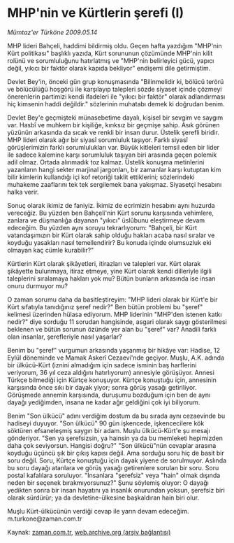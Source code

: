 # MHP'nin ve Kürtlerin şerefi (I)

*Mümtaz'er Türköne 2009.05.14*

<tr><td class="metin" colspan="2" style="padding-top: 20px; padding-left: 5px; padding-right: 10px;">MHP lideri Bahçeli, haddimi bildirmiş oldu. Geçen hafta yazdığım "MHP'nin Kürt politikası" başlıklı yazıda, Kürt sorununun çözümünde MHP'nin kilit rolünü ve sorumluluğunu hatırlatmış ve "MHP'nin belirleyici gücü, yapıcı değil, yıkıcı bir faktör olarak kapıda bekliyor" endişemi dile getirmiştim.</td></tr><tr><td class="metin" colspan="2" style="padding-top: 20px; padding-left: 5px; padding-right: 10px;"><p> Devlet Bey'in, önceki gün grup konuşmasında "Bilinmelidir ki, bölücü terörü ve bölücülüğü hoşgörü ile karşılayıp talepleri sözde siyaset içinde çözmeyi önerenlerin partimizi kendi ifadeleri ile "yıkıcı bir faktör" olarak adlandırması hiç kimsenin haddi değildir." sözlerinin muhatabı demek ki doğrudan benim. 
<p> Devlet Bey'e geçmişteki münasebetime dayalı, kişisel bir sevgim ve saygım var. Hasbî ve muhkem bir kişiliğe, kırıksız bir geçmişe sahip. Asık görünen yüzünün arkasında da sıcak ve renkli bir insan durur. Üstelik şerefli biridir. MHP lideri olarak ağır bir siyasî sorumluluk taşıyor. Farklı siyasî görüşlerimizin farklı sorumlulukları var. Büyük kitleleri temsil eden bir lider ile sadece kalemine karşı sorumluluk taşıyan biri arasında geçen polemik adil olmaz. Ortada alınmadık toz kalmaz. Üstelik konuşma metinlerini yazanların hangi sekter marjinal jargonları, bir zamanlar karşı kutuptan kim bilir kimlerin kullandığı içi kof retoriği taklit ettiklerini; sözlerindeki muhakeme zaaflarını tek tek sergilemek bana yakışmaz. Siyasetçi hesabını halka verir. 
<p> Sonuç olarak ikimiz de faniyiz. İkimiz de ecrimizin hesabını aynı huzurda vereceğiz. Bu yüzden ben Bahçeli'nin Kürt sorunu karşısında vehimlere, zanlara ve düşmanlığa dayanan "yıkıcı" üslûbunu eleştirmeye devam edeceğim. Bu yüzden aynı soruyu tekrarlıyorum: "Bahçeli, bir Kürt vatandaşımızın bir Kürt olarak sahip olduğu hakları acaba nasıl sıralar ve koyduğu yasakları nasıl temellendirir? Bu konuda içinde olumsuzluk eki olmayan kaç cümle kurabilir?" 
<p> Kürtlerin Kürt olarak şikâyetleri, itirazları ve talepleri var. Kürt olarak şikâyette bulunmaya, itiraz etmeye, yine Kürt olarak kendi dilleriyle ilgili taleplerini sıralamaya hakları yok mu? Bütün bunların arkasında ise insan onuru durmuyor mu? 
<p> O zaman sorumu daha da basitleştireyim: "MHP lideri olarak bir Kürt'e bir Kürt sıfatıyla tanıdığınız şeref nedir?" Ben bütün problemi bu "şeref" kelimesi üzerinden hülasa ediyorum. MHP liderinin "MHP'den istenen katkı nedir?" diye sorduğu 11 sorudan hangisinde, asgari olarak saygı gösterilmesi beklenen ve bütün sorunun özünde yer alan bu "şeref" var? Anadili farklı olan insanlar, şerefleriyle nasıl yaşarlar? 
<p> Benim bu "şeref" vurgumun arkasında yaşanmış bir hikâye var: Hadise, 12 Eylül döneminde ve Mamak Askerî Cezaevi'nde geçiyor. Muşlu, A.K. adında bir ülkücü-Kürt (iznini almadığım için sadece isminin baş harflerini veriyorum, 36 yıl ceza aldığını hatırlıyorum) annesiyle görüşüyor. Annesi Türkçe bilmediği için Kürtçe konuşuyor. Kürtçe konuştuğu için, annesinin karşısında önce sıkı bir dayak yiyor; sonra görüş yasağı getiriliyor. Görüşmede annemin karşısında, duruşumu bozduğum için ben de aynı dayağı yediğimden, insana ne kadar ağır geldiğini çok iyi biliyorum. 
<p> Benim "Son ülkücü" adını verdiğim dostum da bu sırada aynı cezaevinde bu hadiseyi duyuyor. "Son ülkücü" 90 gün işkencede, işkencecilere kök söktüren efsaneleşmiş saygın bir adam. Muşlu ülkücü-Kürt'e şu mesajı gönderiyor. "Sen ya şerefsizsin, ya hainsin ya da bu memleketi hepimizden daha çok seviyorsun. Hangisi doğru?" "Son ülkücü"nün cevaplar arasına koyduğu üçüncü şık bir çıkış kapısı değil. Ama sorduğu soru hiç de basit bir soru değil. Soru, Kürtçe konuştuğu için dayak yiyene de sorulmuyor. Aslında bu soru dayağı atanlara ve görüş yasağı getirenlere sorulan bir soru. Soru postal kafalılara soruluyor. "İnsanlara "şerefsiz" veya "hain" olmak dışında neden bir seçenek bırakmıyorsunuz?" Şunu söylemiş oluyor: O dayağı yedikten sonra bir insan hayatını ya insanlık onurundan yoksun, şerefsiz biri olarak sürdürür; ya da devletine-ülkesine başkaldıran hain biri olur. 
<p> Muşlu Kürt-ülkücünün verdiği cevap ile yarın devam edeceğim. m.turkone@zaman.com.tr<br/></p></p></p></p></p></p></p></p></td></tr>

Kaynak: [zaman.com.tr](http://zaman.com.tr/yazar.do?yazino=847782), [web.archive.org (arşiv bağlantısı)](http://web.archive.org/web/20090519050456/http://www.zaman.com.tr:80/yazar.do?yazino=847782)
